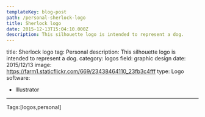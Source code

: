 ```yaml
---
templateKey: blog-post
path: /personal-sherlock-logo
title: Sherlock logo
date: 2015-12-13T15:04:10.000Z
description: This silhouette logo is intended to represent a dog.
---
```


title: Sherlock logo
tag: Personal
description: This silhouette logo is intended to represent a dog.
category: logos
field: graphic design
date: 2015/12/13
image: https://farm1.staticflickr.com/669/23438464110_23fb3c4fff
type: Logo
software:
- Illustrator
---

Tags:[logos,personal]